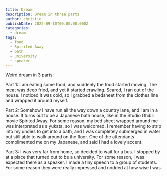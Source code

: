 ```yaml
---
title: Dream
description: Dream in three parts
author: christie
publishDate: 2022-09-10T00:00:00.000Z
categories:
  - dream
tags:
  - food
  - Spirited Away
  - bath
  - university
  - speaker
---
```


Weird dream in 3 parts:

Part 1: I am eating some food, and suddenly the food started moving. The meat was deep fried, and yet it started crawling. Scared, I ran out of the house. I noticed it was cold, so I grabbed a bedsheet from the clothes line and wrapped it around myself.

Part 2: Somehow I have run all the way down a country lane, and I am in a house. It turns out to be a Japanese bath house, like in the Studio Ghibli movie Spirited Away. For some reason, my bed sheet wrapped around me was interpreted as a yukata, so I was welcomed. I remember having to strip into my undies to get into a bath, and I was completely submerged in water but still able to walk around on the floor. One of the attendants complimented me on my Japanese, and said I had a lovely accent.

Part 3: I was very far from home, so decided to wait for a bus. I stopped by at a place that turned out to be a university. For some reason, I was expected there as a speaker. I made a tiny speech to a group of students. For some reason they were really impressed and nodded at how wise I was.
